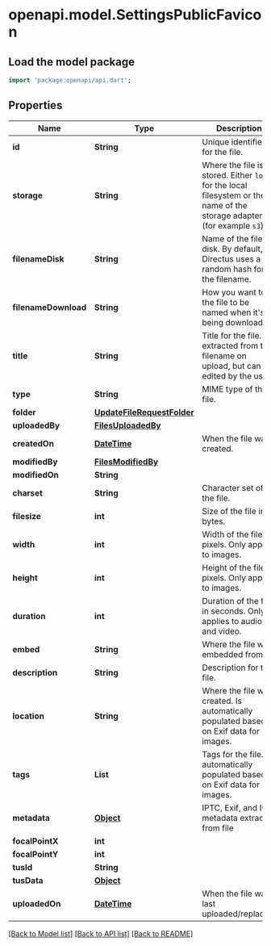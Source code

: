 # openapi.model.SettingsPublicFavicon

## Load the model package
```dart
import 'package:openapi/api.dart';
```

## Properties
Name | Type | Description | Notes
------------ | ------------- | ------------- | -------------
**id** | **String** | Unique identifier for the file. | [optional] 
**storage** | **String** | Where the file is stored. Either `local` for the local filesystem or the name of the storage adapter (for example `s3`). | [optional] 
**filenameDisk** | **String** | Name of the file on disk. By default, Directus uses a random hash for the filename. | [optional] 
**filenameDownload** | **String** | How you want to the file to be named when it's being downloaded. | [optional] 
**title** | **String** | Title for the file. Is extracted from the filename on upload, but can be edited by the user. | [optional] 
**type** | **String** | MIME type of the file. | [optional] 
**folder** | [**UpdateFileRequestFolder**](UpdateFileRequestFolder.md) |  | [optional] 
**uploadedBy** | [**FilesUploadedBy**](FilesUploadedBy.md) |  | [optional] 
**createdOn** | [**DateTime**](DateTime.md) | When the file was created. | [optional] 
**modifiedBy** | [**FilesModifiedBy**](FilesModifiedBy.md) |  | [optional] 
**modifiedOn** | **String** |  | [optional] 
**charset** | **String** | Character set of the file. | [optional] 
**filesize** | **int** | Size of the file in bytes. | [optional] 
**width** | **int** | Width of the file in pixels. Only applies to images. | [optional] 
**height** | **int** | Height of the file in pixels. Only applies to images. | [optional] 
**duration** | **int** | Duration of the file in seconds. Only applies to audio and video. | [optional] 
**embed** | **String** | Where the file was embedded from. | [optional] 
**description** | **String** | Description for the file. | [optional] 
**location** | **String** | Where the file was created. Is automatically populated based on Exif data for images. | [optional] 
**tags** | **List<String>** | Tags for the file. Is automatically populated based on Exif data for images. | [optional] [default to const []]
**metadata** | [**Object**](.md) | IPTC, Exif, and ICC metadata extracted from file | [optional] 
**focalPointX** | **int** |  | [optional] 
**focalPointY** | **int** |  | [optional] 
**tusId** | **String** |  | [optional] 
**tusData** | [**Object**](.md) |  | [optional] 
**uploadedOn** | [**DateTime**](DateTime.md) | When the file was last uploaded/replaced. | [optional] 

[[Back to Model list]](../README.md#documentation-for-models) [[Back to API list]](../README.md#documentation-for-api-endpoints) [[Back to README]](../README.md)


